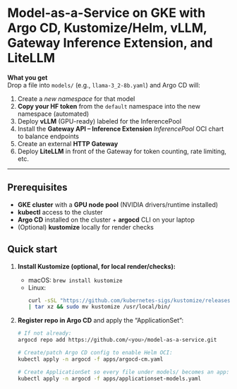 # Model-as-a-Service on GKE with Argo CD, Kustomize/Helm, vLLM, Gateway Inference Extension, and LiteLLM

**What you get**  
Drop a file into `models/` (e.g., `llama-3_2-8b.yaml`) and Argo CD will:

1. Create a *new namespace* for that model  
2. **Copy your HF token** from the `default` namespace into the new namespace (automated)  
3. Deploy **vLLM** (GPU-ready) labeled for the InferencePool  
4. Install the **Gateway API – Inference Extension** *InferencePool* OCI chart to balance endpoints  
5. Create an external **HTTP Gateway**  
6. Deploy **LiteLLM** in front of the Gateway for token counting, rate limiting, etc.

---

## Prerequisites

- **GKE cluster** with a **GPU node pool** (NVIDIA drivers/runtime installed)
- **kubectl** access to the cluster
- **Argo CD** installed on the cluster + **argocd** CLI on your laptop
- (Optional) **kustomize** locally for render checks

## Quick start

1. **Install Kustomize (optional, for local render/checks):**
   - macOS: `brew install kustomize`
   - Linux:
     ```bash
     curl -sSL "https://github.com/kubernetes-sigs/kustomize/releases/latest/download/kustomize_$(uname -s | tr '[:upper:]' '[:lower:]')_amd64.tar.gz" \
     | tar xz && sudo mv kustomize /usr/local/bin/
     ```

2. **Register repo in Argo CD** and apply the “ApplicationSet”:
   ```bash
   # If not already:
   argocd repo add https://github.com/<you>/model-as-a-service.git

   # Create/patch Argo CD config to enable Helm OCI:
   kubectl apply -n argocd -f apps/argocd-cm.yaml

   # Create ApplicationSet so every file under models/ becomes an app:
   kubectl apply -n argocd -f apps/applicationset-models.yaml

